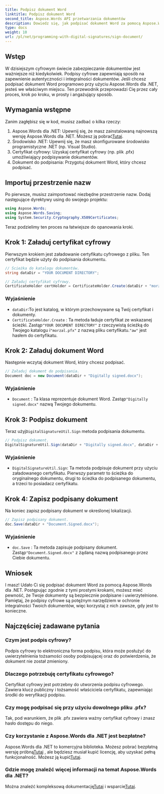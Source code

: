 ```yaml
---
title: Podpisz dokument Word
linktitle: Podpisz dokument Word
second_title: Aspose.Words API przetwarzania dokumentów
description: Dowiedz się, jak podpisać dokument Word za pomocą Aspose.Words dla .NET dzięki temu przewodnikowi krok po kroku. Zabezpieczaj swoje dokumenty z łatwością.
type: docs
weight: 10
url: /pl/net/programming-with-digital-signatures/sign-document/
---
```

## Wstęp

W dzisiejszym cyfrowym świecie zabezpieczanie dokumentów jest ważniejsze niż kiedykolwiek. Podpisy cyfrowe zapewniają sposób na zapewnienie autentyczności i integralności dokumentów. Jeśli chcesz podpisać dokument Word programowo przy użyciu Aspose.Words dla .NET, jesteś we właściwym miejscu. Ten przewodnik przeprowadzi Cię przez cały proces, krok po kroku, w prosty i angażujący sposób.

## Wymagania wstępne

Zanim zagłębisz się w kod, musisz zadbać o kilka rzeczy:

1.  Aspose.Words dla .NET: Upewnij się, że masz zainstalowaną najnowszą wersję Aspose.Words dla .NET. Możesz ją pobrać[Tutaj](https://releases.aspose.com/words/net/).
2. Środowisko .NET: Upewnij się, że masz skonfigurowane środowisko programistyczne .NET (np. Visual Studio).
3. Certyfikat cyfrowy: Uzyskaj certyfikat cyfrowy (np. plik .pfx) umożliwiający podpisywanie dokumentów.
4. Dokument do podpisania: Przygotuj dokument Word, który chcesz podpisać.

## Importuj przestrzenie nazw

Po pierwsze, musisz zaimportować niezbędne przestrzenie nazw. Dodaj następujące dyrektywy using do swojego projektu:

```csharp
using Aspose.Words;
using Aspose.Words.Saving;
using System.Security.Cryptography.X509Certificates;
```

Teraz podzielimy ten proces na łatwiejsze do opanowania kroki.

## Krok 1: Załaduj certyfikat cyfrowy

Pierwszym krokiem jest załadowanie certyfikatu cyfrowego z pliku. Ten certyfikat będzie użyty do podpisania dokumentu.

```csharp
// Ścieżka do katalogu dokumentów.
string dataDir = "YOUR DOCUMENT DIRECTORY";

// Załaduj certyfikat cyfrowy.
CertificateHolder certHolder = CertificateHolder.Create(dataDir + "morzal.pfx", "aw");
```

### Wyjaśnienie

- `dataDir`:To jest katalog, w którym przechowywane są Twój certyfikat i dokumenty.
- `CertificateHolder.Create` : Ta metoda ładuje certyfikat ze wskazanej ścieżki. Zastąp`"YOUR DOCUMENT DIRECTORY"` z rzeczywistą ścieżką do Twojego katalogu i`"morzal.pfx"` z nazwą pliku certyfikatu.`"aw"` jest hasłem do certyfikatu.

## Krok 2: Załaduj dokument Word

Następnie wczytaj dokument Word, który chcesz podpisać.

```csharp
// Załaduj dokument do podpisania.
Document doc = new Document(dataDir + "Digitally signed.docx");
```

### Wyjaśnienie

- `Document` : Ta klasa reprezentuje dokument Word. Zastąp`"Digitally signed.docx"` nazwą Twojego dokumentu.

## Krok 3: Podpisz dokument

 Teraz użyj`DigitalSignatureUtil.Sign` metoda podpisania dokumentu.

```csharp
// Podpisz dokument.
DigitalSignatureUtil.Sign(dataDir + "Digitally signed.docx", dataDir + "Document.Signed.docx", certHolder);
```

### Wyjaśnienie

- `DigitalSignatureUtil.Sign`: Ta metoda podpisuje dokument przy użyciu załadowanego certyfikatu. Pierwszy parametr to ścieżka do oryginalnego dokumentu, drugi to ścieżka do podpisanego dokumentu, a trzeci to posiadacz certyfikatu.

## Krok 4: Zapisz podpisany dokument

Na koniec zapisz podpisany dokument w określonej lokalizacji.

```csharp
// Zapisz podpisany dokument.
doc.Save(dataDir + "Document.Signed.docx");
```

### Wyjaśnienie

- `doc.Save` : Ta metoda zapisuje podpisany dokument. Zastąp`"Document.Signed.docx"` z żądaną nazwą podpisanego przez Ciebie dokumentu.

## Wniosek

I masz! Udało Ci się podpisać dokument Word za pomocą Aspose.Words dla .NET. Postępując zgodnie z tymi prostymi krokami, możesz mieć pewność, że Twoje dokumenty są bezpiecznie podpisane i uwierzytelnione. Pamiętaj, że podpisy cyfrowe są potężnym narzędziem w ochronie integralności Twoich dokumentów, więc korzystaj z nich zawsze, gdy jest to konieczne.

## Najczęściej zadawane pytania

### Czym jest podpis cyfrowy?
Podpis cyfrowy to elektroniczna forma podpisu, która może posłużyć do uwierzytelnienia tożsamości osoby podpisującej oraz do potwierdzenia, że dokument nie został zmieniony.

### Dlaczego potrzebuję certyfikatu cyfrowego?
Certyfikat cyfrowy jest potrzebny do utworzenia podpisu cyfrowego. Zawiera klucz publiczny i tożsamość właściciela certyfikatu, zapewniając środki do weryfikacji podpisu.

### Czy mogę podpisać się przy użyciu dowolnego pliku .pfx?
Tak, pod warunkiem, że plik .pfx zawiera ważny certyfikat cyfrowy i znasz hasło dostępu do niego.

### Czy korzystanie z Aspose.Words dla .NET jest bezpłatne?
 Aspose.Words dla .NET to komercyjna biblioteka. Możesz pobrać bezpłatną wersję próbną[Tutaj](https://releases.aspose.com/) , ale będziesz musiał kupić licencję, aby uzyskać pełną funkcjonalność. Możesz ją kupić[Tutaj](https://purchase.aspose.com/buy).

### Gdzie mogę znaleźć więcej informacji na temat Aspose.Words dla .NET?
 Można znaleźć kompleksową dokumentację[Tutaj](https://reference.aspose.com/words/net/) i wsparcie[Tutaj](https://forum.aspose.com/c/words/8).